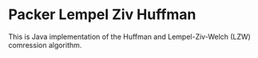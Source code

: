 # Packer Lempel Ziv Huffman

This is Java implementation of the Huffman and Lempel-Ziv-Welch (LZW) comression algorithm.
